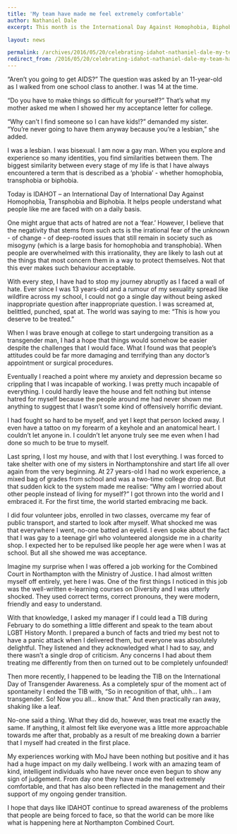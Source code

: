 ```yaml
---
title: 'My team have made me feel extremely comfortable'
author: Nathaniel Dale
excerpt: This month is the International Day Against Homophobia, Biphobia and Transphobia. Nathaniel works for the Ministry of Justice. He's written about what the day means to him.

layout: news

permalink: /archives/2016/05/20/celebrating-idahot-nathaniel-dale-my-team-have-made-me-feel-extremely-comfortable/
redirect_from: /2016/05/20/celebrating-idahot-nathaniel-dale-my-team-have-made-me-feel-extremely-comfortable/
---
```


“Aren’t you going to get AIDS?” The question was asked by an 11-year-old as I walked from one school class to another. I was 14 at the time. 

“Do you have to make things so difficult for yourself?” That’s what my mother asked me when I showed her my acceptance letter for college. 

“Why can’t I find someone so I can have kids!?” demanded my sister. “You’re never going to have them anyway because you’re a lesbian,” she added.

I was a lesbian. I was bisexual. I am now a gay man. When you explore and experience so many identities, you find similarities between them. The biggest similarity between every stage of my life is that I have always encountered a term that is described as a ‘phobia’ -  whether homophobia, transphobia or biphobia. 

Today is IDAHOT – an International Day of International Day Against Homophobia, Transphobia and Biphobia. It helps people understand what people like me are faced with on a daily basis. 

One might argue that acts of hatred are not a ‘fear.’ However, I believe that the negativity that stems from such acts is the irrational fear of the unknown - of change - of deep-rooted issues that still remain in society such as misogyny (which is a large basis for homophobia and transphobia). When people are overwhelmed with this irrationality, they are likely to lash out at the things that most concern them in a way to protect themselves. Not that this ever makes such behaviour acceptable. 


With every step, I have had to stop my journey abruptly as I faced a wall of hate. Ever since I was 13 years-old and a rumour of my sexuality spread like wildfire across my school, I could not go a single day without being asked inappropriate question after inappropriate question. I was screamed at, belittled, punched, spat at. The world was saying to me: “This is how you deserve to be treated.” 


When I was brave enough at college to start undergoing transition as a transgender man, I had a hope that things would somehow be easier despite the challenges that I would face. What I found was that people’s attitudes could be far more damaging and terrifying than any doctor’s appointment or surgical procedures. 

Eventually I reached a point where my anxiety and depression became so crippling that I was incapable of working. I was pretty much incapable of everything. I could hardly leave the house and felt nothing but intense hatred for myself because the people around me had never shown me anything to suggest that I wasn’t some kind of offensively horrific deviant. 


I had fought so hard to be myself, and yet I kept that person locked away. I even have a tattoo on my forearm of a keyhole and an anatomical heart. I couldn’t let anyone in. I couldn’t let anyone truly see me even when I had done so much to be true to myself. 


Last spring, I lost my house, and with that I lost everything. I was forced to take shelter with one of my sisters in Northamptonshire and start life all over again from the very beginning. At 27 years-old I had no work experience, a mixed bag of grades from school and was a two-time college drop out. But that sudden kick to the system made me realise: “Why am I worried about other people instead of living for myself?” I got thrown into the world and I embraced it. For the first time, the world started embracing me back. 


I did four volunteer jobs, enrolled in two classes, overcame my fear of public transport, and  started to look after myself. What shocked me was that everywhere I went, no-one batted an eyelid. I even spoke about the fact that I was gay to a teenage girl who volunteered alongside me in a charity shop. I expected her to be repulsed like people her age were when I was at school. But all she showed me was acceptance. 


Imagine my surprise when I was offered a job working for the Combined Court in Northampton with the Ministry of Justice. I had almost written myself off entirely, yet here I was. One of the first things I noticed in this job was the well-written e-learning courses on Diversity and I was utterly shocked. They used correct terms, correct pronouns, they were modern, friendly and easy to understand. 

With that knowledge, I asked my manager if I could lead a TIB during February to do something a little different and speak to the team about LGBT History Month. I prepared a bunch of facts and tried my best not to have a panic attack when I delivered them, but everyone was absolutely delightful. They listened and they acknowledged what I had to say, and there wasn’t a single drop of criticism. Any concerns I had about them treating me differently from then on turned out to be completely unfounded! 


Then more recently, I happened to be leading the TIB on the International Day of Transgender Awareness. As a completely spur of the moment act of spontaneity I ended the TIB with, “So in recognition of that, uhh... I am transgender. So! Now you all... know that.” And then practically ran away, shaking like a leaf. 

No-one said a thing. What they did do, however, was treat me exactly the same. If anything, it almost felt like everyone was a little more approachable towards me after that, probably as a result of me breaking down a barrier that I myself had created in the first place. 

My experiences working with MoJ have been nothing but positive and it has had a huge impact on my daily wellbeing. I work with an amazing team of kind, intelligent individuals who have never once even begun to show any sign of judgement. From day one they have made me feel extremely comfortable, and that has also been reflected in the management and their support of my ongoing gender transition. 

I hope that days like IDAHOT continue to spread awareness of the problems that people are being forced to face, so that the world can be more like what is happening here at Northampton Combined Court. 
